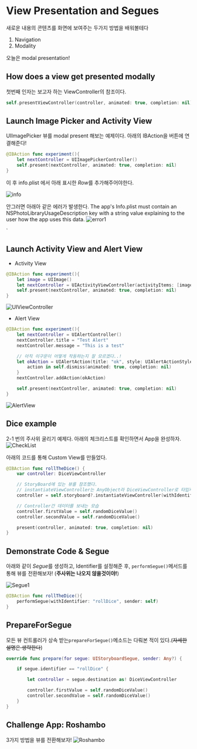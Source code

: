# View Presentation and Segues

새로운 내용의 콘텐츠를 화면에 보여주는 두가지 방법을 배워볼테다

1. Navigation
1. Modality

오늘은 modal presentation!

## How does a view get presented modally
첫번째 인자는 보고자 하는 ViewController의 참조이다.
```swift
self.presentViewController(controller, animated: true, completion: nil)
```

## Launch Image Picker and Activity View

UIImagePicker 뷰를 modal present 해보는 예제이다. 아래의 IBAction을 버튼에 연결해준다! 

```swift
@IBAction func experiment(){
    let nextController = UIImagePickerController()
    self.present(nextController, animated: true, completion: nil)
}
```
이 후 info.plist 에서 아래 표시한 *Row*를 추가해주어야한다.

![info](./info.png)

안그러면 아래아 같은 에러가 발생한다.
The app's Info.plist must contain an NSPhotoLibraryUsageDescription key with a string value explaining to the user how the app uses this data.
![error1](./error1.png)

`
## Launch Activity View and Alert View
- Activity View
```swift
@IBAction func experiment(){
    let image = UIImage()
    let nextController = UIActivityViewController(activityItems: [image], applicationActivities: nil)
    self.present(nextController, animated: true, completion: nil)
}
```
![UIViewController](./UIViewController.png)



- Alert View  
```swift
@IBAction func experiment(){
    let nextController = UIAlertController()
    nextController.title = "Test Alert"
    nextController.message = "This is a test"

    // 아직 이구문이 어떻게 작동하는지 잘 모르겠다..!
    let okAction = UIAlertAction(title: "ok", style: UIAlertActionStyle.default ){
        action in self.dismiss(animated: true, completion: nil)
    }
    nextController.addAction(okAction)

    self.present(nextController, animated: true, completion: nil)
}

```
![AlertView](./AlertView.png)

## Dice example
 2-1 번의 주사위 굴리기 예제다. 아래의 체크리스트를 확인하면서 App을 완성하자.
![CheckList](./CheckList.jpg)

아래의 코드를 통해 Custom View를 만들었다.
```swift
@IBAction func rollTheDice() {
    var controller: DiceViewController

    // StoryBoard에 있는 뷰를 참조했다.
    // instantiateViewController는 AnyObject라 DiceViewController로 타입캐스팅 해주었다.
    controller = self.storyboard?.instantiateViewController(withIdentifier: "DiceViewController") as! DiceViewController

    // Controller간 데이터를 보내는 모습
    controller.firstValue = self.randomDiceValue()
    controller.secondValue = self.randomDiceValue()

    present(controller, animated: true, completion: nil)
}
```

## Demonstrate Code & Segue

아래와 같이 *Segue*를 생성하고, Identifier를 설정해준 후, `performSegue()`메서드를 통해 뷰를 전환해보자! (**주사위는 나오지 않을것이야!**)

![Segue1](./Segue1.png)

```swift
@IBAction func rollTheDice(){
    performSegue(withIdentifier: "rollDice", sender: self)
}
```

## PrepareForSegue

모든 뷰 컨트롤러가 상속 받는`prepareForSegue()`메소드는 다뤄본 적이 있다.(~~자세한 설명은 생략한다~~)

```swift
override func prepare(for segue: UIStoryboardSegue, sender: Any?) {

    if segue.identifier == "rollDice" {

        let controller = segue.destination as! DiceViewController

        controller.firstValue = self.randomDiceValue()
        controller.secondValue = self.randomDiceValue()
    }        
}
```



## Challenge App: Roshambo

3가지 방법을 뷰를 전환해보자!
![Roshambo](./Roshambo.png)

















